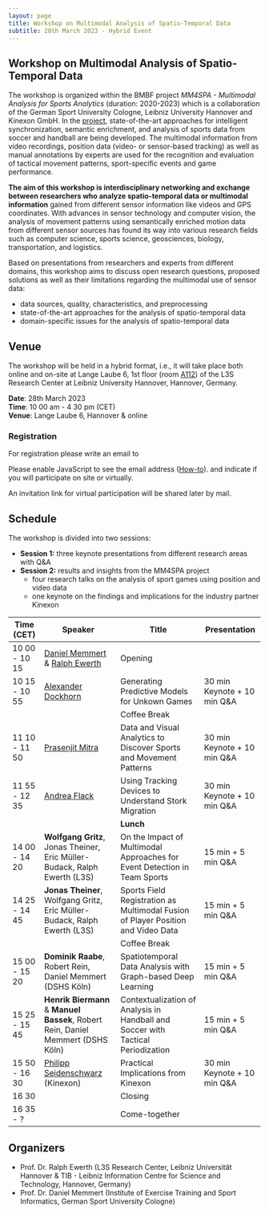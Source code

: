 ```yaml
---
layout: page
title: Workshop on Multimodal Analysis of Spatio-Temporal Data
subtitle: 28th March 2023 - Hybrid Event
---
```


## Workshop on Multimodal Analysis of Spatio-Temporal Data

The workshop is organized within the BMBF project *MM4SPA - Multimodal Analysis for Sports Analytics* (duration: 2020-2023) which is a collaboration of the German Sport University Cologne, Leibniz University Hannover and Kinexon GmbH.
In the <a href="https://mm4spa.github.io/project/">project</a>, state-of-the-art approaches for intelligent synchronization, semantic enrichment, and analysis of sports data from soccer and handball are being developed. 
The multimodal information from video recordings, position data (video- or sensor-based tracking) as well as manual annotations by experts are used for the recognition and evaluation of tactical movement patterns, sport-specific events and game performance.

**The aim of this workshop is interdisciplinary networking and exchange between researchers who analyze spatio-temporal data or multimodal information** gained from different sensor information like videos and GPS coordinates. 
With advances in sensor technology and computer vision, the analysis of movement patterns using semantically enriched motion data from different sensor sources has found its way into various research fields such as computer science, sports science, geosciences, biology, transportation, and logistics.


Based on presentations from researchers and experts from different domains, this workshop aims to discuss open research questions, proposed solutions as well as their limitations regarding the multimodal use of sensor data:

- data sources, quality, characteristics, and preprocessing
- state-of-the-art approaches for the analysis of spatio-temporal data
- domain-specific issues for the analysis of spatio-temporal data


## Venue

The workshop will be held in a hybrid format, i.e., it will take place both online and on-site at Lange Laube 6, 1st floor (room <a href="https://info.cafm.uni-hannover.de/room/1926.001.A112">A112</a>) of the L3S Research Center at Leibniz University Hannover, Hannover, Germany.

**Date**: 28th March 2023  
**Time**: 10 00 am - 4 30 pm (CET)  
**Venue**: Lange Laube 6, Hannover & online

### Registration

For registration please write an email to 
<script type="text/javascript"><!--/* Generated by www.email-encoder.com */
for(var tgaaid=["YQ","aA","ZQ","Mw","PA","Og","Ig","Ig","dA","ZQ","aQ","aQ","dA","ZA","cg","Pg","PA","ZQ","ZQ","cg","ZQ","bQ","ZQ","IA","cg","Pg","YQ","cw","ZQ","bg","bA","Lg","bA","QA","Zg","PQ","dA","bg","YQ","aA","QA","Lw","aQ","aA","bw","ZA","bA","Lg","Mw","cw"],dbktdt=[48,17,5,25,0,15,30,8,16,34,19,35,13,28,38,31,46,45,37,4,18,9,29,2,22,49,1,42,21,20,24,27,12,23,6,7,32,36,10,33,39,47,11,3,14,44,40,43,41,26],eyzefp=new Array,i=0;i<dbktdt.length;i++)eyzefp[dbktdt[i]]=tgaaid[i];for(var i=0;i<eyzefp.length;i++)document.write(atob(eyzefp[i]+"=="));
// --></script><noscript>Please enable JavaScript to see the email address (<a href="https://www.email-encoder.com/enablejs/" target="_blank" rel="noopener noreferrer">How-to</a>).</noscript> and indicate if you will participate on site or virtually.

An invitation link for virtual participation will be shared later by mail.

## Schedule

The workshop is divided into two sessions:

- **Session 1:** three keynote presentations from different research areas with Q&A
- **Session 2:** results and insights from the MM4SPA project
  - four research talks on the analysis of sport games using position and video data
  - one keynote on the findings and implications for the industry partner Kinexon

| Time (CET)    | Speaker                                                                                                                                                                                                                                                                                                                                        | Title                                                                              | Presentation                |
| ------------- | ---------------------------------------------------------------------------------------------------------------------------------------------------------------------------------------------------------------------------------------------------------------------------------------------------------------------------------------------- | ---------------------------------------------------------------------------------- | --------------------------- |
| 10 00 - 10 15 | <a href="https://www.dshs-koeln.de/institut-fuer-trainingswissenschaft-und-sportinformatik/sportinformatik-sportspielf/personal/prof-dr-daniel-memmert/">Daniel Memmert</a> & <a href="https://www.tib.eu/de/forschung-entwicklung/forschungsgruppen-und-labs/visual-analytics/mitarbeiterinnen-und-mitarbeiter/ralph-ewerth">Ralph Ewerth</a> | Opening                                                                            |                             |
| 10 15 - 10 55 | <a href="https://adockhorn.github.io/">Alexander Dockhorn</a>                                                                                                                                                                                                                                                                                  | Generating Predictive Models for Unkown Games                                      | 30 min Keynote + 10 min Q&A |
|               |                                                                                                                                                                                                                                                                                                                                                | Coffee Break                                                                       |                             |
| 11 10 - 11 50 | <a href="https://ist.psu.edu/directory/pum10">Prasenjit Mitra</a>                                                                                                                                                                                                                                                                              | Data and Visual Analytics to Discover Sports and Movement Patterns                | 30 min Keynote + 10 min Q&A |
| 11 55 - 12 35 | <a href="https://www.ab.mpg.de/person/98269/2736">Andrea Flack</a>                                                                                                                                                                                                                                                                             | Using Tracking Devices to Understand Stork Migration                               | 30 min Keynote + 10 min Q&A |
|               |                                                                                                                                                                                                                                                                                                                                                | **Lunch**                                                                          |                             |
| 14 00 - 14 20 | **Wolfgang Gritz**, Jonas Theiner, Eric Müller-Budack, Ralph Ewerth (L3S)                                                                                                                                                                                                                                                                      | On the Impact of Multimodal Approaches for Event Detection in Team Sports          | 15 min + 5 min Q&A          |
| 14 25 - 14 45 | **Jonas Theiner**, Wolfgang Gritz, Eric Müller-Budack, Ralph Ewerth (L3S)                                                                                                                                                                                                                                                                      | Sports Field Registration as Multimodal Fusion of Player Position and Video Data   | 15 min + 5 min Q&A          |
|               |                                                                                                                                                                                                                                                                                                                                                | Coffee Break                                                                       |                             |
| 15 00 - 15 20 | **Dominik Raabe**, Robert Rein, Daniel Memmert (DSHS Köln)                                                                                                                                                                                                                                                                                     | Spatiotemporal Data Analysis with Graph-based Deep Learning                        | 15 min + 5 min Q&A          |
| 15 25 - 15 45 | **Henrik Biermann** & **Manuel Bassek**, Robert Rein, Daniel Memmert (DSHS Köln)                                                                                                                                                                                                                                                               | Contextualization of Analysis in Handball and Soccer with Tactical Periodization   | 15 min + 5 min Q&A          |
| 15 50 - 16 30 | <a href="https://dbis.dmi.unibas.ch/team/philipp-seidenschwarz/">Philipp Seidenschwarz</a> (Kinexon)                                                                                                                                                                                                                                           | Practical Implications from Kinexon                                                | 30 min Keynote + 10 min Q&A |
| 16 30         |                                                                                                                                                                                                                                                                                                                                                | Closing                                                                            |                             |
| 16 35 - ?     |                                                                                                                                                                                                                                                                                                                                                | Come-together                                                                      |                             |

## Organizers

- Prof. Dr. Ralph Ewerth (L3S Research Center, Leibniz Universität Hannover & TIB - Leibniz Information Centre for Science and Technology, Hannover, Germany)
- Prof. Dr. Daniel Memmert (Institute of Exercise Training and Sport Informatics, German Sport University Cologne)
